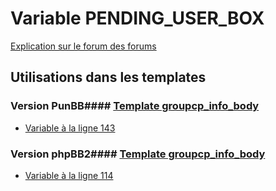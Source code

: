 # Variable PENDING_USER_BOX
[Explication sur le forum des forums](http://forum.forumactif.com/t294113-listing-des-variables#PENDING_USER_BOX)
## Utilisations dans les templates
### Version PunBB#### [Template groupcp_info_body](punbb/groupcp_info_body.md)
* [Variable à la ligne 143](../punbb/groupcp_info_body.tpl#L143)
### Version phpBB2#### [Template groupcp_info_body](subsilver/groupcp_info_body.md)
* [Variable à la ligne 114](../subsilver/groupcp_info_body.tpl#L114)